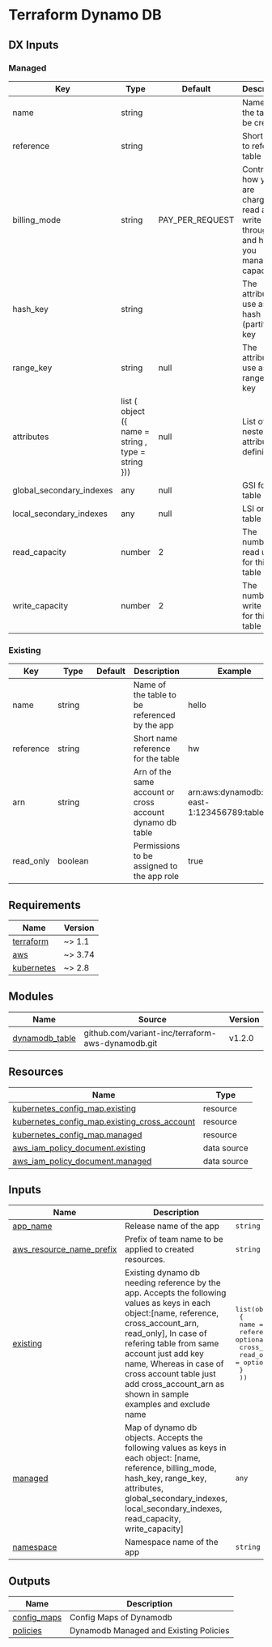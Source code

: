 # Terraform Dynamo DB

## DX Inputs
<!-- markdownlint-disable MD033 MD013 MD041 -->
### Managed

| Key                      | Type                                                      | Default         | Description                                                                            | Example                                                                                                                                     | Required |
| ------------------------ | --------------------------------------------------------- | --------------- | -------------------------------------------------------------------------------------- | ------------------------------------------------------------------------------------------------------------------------------------------- | -------- |
| name                     | string                                                    |                 | Name of the table to be created                                                        | hello                                                                                                                                       | yes      |
| reference                | string                                                    |                 | Short name to refer the table                                                          | hw                                                                                                                                          | yes      |
| billing_mode             | string                                                    | PAY_PER_REQUEST | Controls how you are charged for read and write throughput and how you manage capacity | PAY_PER_REQUEST                                                                                                                             | optional |
| hash_key                 | string                                                    |                 | The attribute to use as the hash (partition) key                                       | UserId                                                                                                                                      | yes      |
| range_key                | string                                                    | null            | The attribute to use as the range (sort) key                                           | Name                                                                                                                                        | optional |
| attributes               | list ( object ({ name  =   string , type  =   string  })) | null            | List of nested attribute definitions.                                                  | [Docs]([#aws-docs](https://github.com/variant-inc/terraform-aws-dynamodb/blob/master/examples/vars/terraform-example-detailed.tfvars.json)) | optional |
| global_secondary_indexes | any                                                       | null            | GSI for the table                                                                      | [Docs](https://github.com/variant-inc/terraform-aws-dynamodb/blob/master/examples/vars/terraform-example-detailed.tfvars.json)              | optional |
| local_secondary_indexes  | any                                                       | null            | LSI on the table                                                                       | [Docs](https://github.com/variant-inc/terraform-aws-dynamodb/blob/master/examples/vars/terraform-example-detailed.tfvars.json)              | optional |
| read_capacity            | number                                                    | 2               | The number of read units for this table                                                | 2                                                                                                                                           | optional |
| write_capacity           | number                                                    | 2               | The number of write units for this table                                               | 2                                                                                                                                           | optional |

### Existing

| Key       | Type    | Default | Description                                              | Example                                         | Required |
| --------- | ------- | ------- | -------------------------------------------------------- | ----------------------------------------------- | -------- |
| name      | string  |         | Name of the table to be referenced by the app            | hello                                           | yes      |
| reference | string  |         | Short name reference for the table                       | hw                                              | yes      |
| arn       | string  |         | Arn of the same account or cross account dynamo db table | arn:aws:dynamodb:us-east-1:123456789:table/test | optional |
| read_only | boolean |         | Permissions to be assigned to the app role               | true                                            | optional |

<!-- BEGINNING OF PRE-COMMIT-TERRAFORM DOCS HOOK -->
## Requirements

| Name                                                                         | Version |
| ---------------------------------------------------------------------------- | ------- |
| <a name="requirement_terraform"></a> [terraform](#requirement\_terraform)    | ~> 1.1  |
| <a name="requirement_aws"></a> [aws](#requirement\_aws)                      | ~> 3.74 |
| <a name="requirement_kubernetes"></a> [kubernetes](#requirement\_kubernetes) | ~> 2.8  |

## Modules

| Name                                                                             | Source                                            | Version |
| -------------------------------------------------------------------------------- | ------------------------------------------------- | ------- |
| <a name="module_dynamodb_table"></a> [dynamodb\_table](#module\_dynamodb\_table) | github.com/variant-inc/terraform-aws-dynamodb.git | v1.2.0  |

## Resources

| Name                                                                                                                                          | Type        |
| --------------------------------------------------------------------------------------------------------------------------------------------- | ----------- |
| [kubernetes_config_map.existing](https://registry.terraform.io/providers/hashicorp/kubernetes/latest/docs/resources/config_map)               | resource    |
| [kubernetes_config_map.existing_cross_account](https://registry.terraform.io/providers/hashicorp/kubernetes/latest/docs/resources/config_map) | resource    |
| [kubernetes_config_map.managed](https://registry.terraform.io/providers/hashicorp/kubernetes/latest/docs/resources/config_map)                | resource    |
| [aws_iam_policy_document.existing](https://registry.terraform.io/providers/hashicorp/aws/latest/docs/data-sources/iam_policy_document)        | data source |
| [aws_iam_policy_document.managed](https://registry.terraform.io/providers/hashicorp/aws/latest/docs/data-sources/iam_policy_document)         | data source |

## Inputs

| Name                                                                                                             | Description                                                                                                                                                                                                                                                                                                                              | Type                                                                                                                                                                                                                                    | Default | Required |
| ---------------------------------------------------------------------------------------------------------------- | ---------------------------------------------------------------------------------------------------------------------------------------------------------------------------------------------------------------------------------------------------------------------------------------------------------------------------------------- | --------------------------------------------------------------------------------------------------------------------------------------------------------------------------------------------------------------------------------------- | ------- | :------: |
| <a name="input_app_name"></a> [app\_name](#input\_app\_name)                                                     | Release name of the app                                                                                                                                                                                                                                                                                                                  | `string`                                                                                                                                                                                                                                | n/a     |   yes    |
| <a name="input_aws_resource_name_prefix"></a> [aws\_resource\_name\_prefix](#input\_aws\_resource\_name\_prefix) | Prefix of team name to be applied to created resources.                                                                                                                                                                                                                                                                                  | `string`                                                                                                                                                                                                                                | n/a     |   yes    |
| <a name="input_existing"></a> [existing](#input\_existing)                                                       | Existing dynamo db needing reference by the app. Accepts the following values as keys in each object:[name, reference, cross\_account\_arn, read\_only], In case of refering table from same account just add key name, Whereas in case of cross account table just add cross\_account\_arn as shown in sample examples and exclude name | <pre>list(object(<br>    {<br>      name              = optional(string)<br>      reference         = optional(string)<br>      cross_account_arn = optional(string)<br>      read_only         = optional(bool)<br>    }<br>  ))</pre> | `[]`    |    no    |
| <a name="input_managed"></a> [managed](#input\_managed)                                                          | Map of dynamo db objects. Accepts the following values as keys in each object: [name, reference, billing\_mode, hash\_key, range\_key, attributes, global\_secondary\_indexes, local\_secondary\_indexes, read\_capacity, write\_capacity]                                                                                               | `any`                                                                                                                                                                                                                                   | `[]`    |    no    |
| <a name="input_namespace"></a> [namespace](#input\_namespace)                                                    | Namespace name of the app                                                                                                                                                                                                                                                                                                                | `string`                                                                                                                                                                                                                                | n/a     |   yes    |

## Outputs

| Name                                                                    | Description                            |
| ----------------------------------------------------------------------- | -------------------------------------- |
| <a name="output_config_maps"></a> [config\_maps](#output\_config\_maps) | Config Maps of Dynamodb                |
| <a name="output_policies"></a> [policies](#output\_policies)            | Dynamodb Managed and Existing Policies |
<!-- END OF PRE-COMMIT-TERRAFORM DOCS HOOK -->